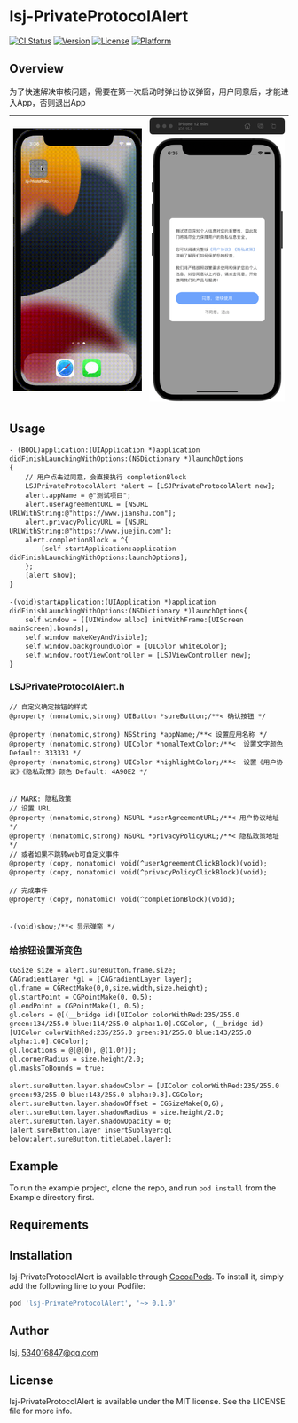 # lsj-PrivateProtocolAlert

[![CI Status](https://img.shields.io/travis/lsj/lsj-PrivateProtocolAlert.svg?style=flat)](https://travis-ci.org/lsj/lsj-PrivateProtocolAlert)
[![Version](https://img.shields.io/cocoapods/v/lsj-PrivateProtocolAlert.svg?style=flat)](https://cocoapods.org/pods/lsj-PrivateProtocolAlert)
[![License](https://img.shields.io/cocoapods/l/lsj-PrivateProtocolAlert.svg?style=flat)](https://cocoapods.org/pods/lsj-PrivateProtocolAlert)
[![Platform](https://img.shields.io/cocoapods/p/lsj-PrivateProtocolAlert.svg?style=flat)](https://cocoapods.org/pods/lsj-PrivateProtocolAlert)


## Overview

为了快速解决审核问题，需要在第一次启动时弹出协议弹窗，用户同意后，才能进入App，否则退出App



| ![image](assets/image.gif) | ![image](assets/image.png) |
|---|--:|

## Usage
```
- (BOOL)application:(UIApplication *)application didFinishLaunchingWithOptions:(NSDictionary *)launchOptions
{    
    // 用户点击过同意，会直接执行 completionBlock
    LSJPrivateProtocolAlert *alert = [LSJPrivateProtocolAlert new];
    alert.appName = @"测试项目";
    alert.userAgreementURL = [NSURL URLWithString:@"https://www.jianshu.com"];
    alert.privacyPolicyURL = [NSURL URLWithString:@"https://www.juejin.com"];
    alert.completionBlock = ^{
        [self startApplication:application didFinishLaunchingWithOptions:launchOptions];
    };
    [alert show];
}

-(void)startApplication:(UIApplication *)application didFinishLaunchingWithOptions:(NSDictionary *)launchOptions{
    self.window = [[UIWindow alloc] initWithFrame:[UIScreen mainScreen].bounds];
    self.window makeKeyAndVisible];
    self.window.backgroundColor = [UIColor whiteColor];
    self.window.rootViewController = [LSJViewController new];
}

```

### LSJPrivateProtocolAlert.h
```
// 自定义确定按钮的样式
@property (nonatomic,strong) UIButton *sureButton;/**< 确认按钮 */

@property (nonatomic,strong) NSString *appName;/**< 设置应用名称 */
@property (nonatomic,strong) UIColor *nomalTextColor;/**<  设置文字颜色 Default: 333333 */
@property (nonatomic,strong) UIColor *highlightColor;/**<  设置《用户协议》《隐私政策》颜色 Default: 4A90E2 */


// MARK: 隐私政策
// 设置 URL
@property (nonatomic,strong) NSURL *userAgreementURL;/**< 用户协议地址 */
@property (nonatomic,strong) NSURL *privacyPolicyURL;/**< 隐私政策地址 */
// 或者如果不跳转web可自定义事件
@property (copy, nonatomic) void(^userAgreementClickBlock)(void);
@property (copy, nonatomic) void(^privacyPolicyClickBlock)(void);

// 完成事件
@property (copy, nonatomic) void(^completionBlock)(void);


-(void)show;/**< 显示弹窗 */

```


### 给按钮设置渐变色
```
CGSize size = alert.sureButton.frame.size;
CAGradientLayer *gl = [CAGradientLayer layer];
gl.frame = CGRectMake(0,0,size.width,size.height);
gl.startPoint = CGPointMake(0, 0.5);
gl.endPoint = CGPointMake(1, 0.5);
gl.colors = @[(__bridge id)[UIColor colorWithRed:235/255.0 green:134/255.0 blue:114/255.0 alpha:1.0].CGColor, (__bridge id)[UIColor colorWithRed:235/255.0 green:91/255.0 blue:143/255.0 alpha:1.0].CGColor];
gl.locations = @[@(0), @(1.0f)];
gl.cornerRadius = size.height/2.0;
gl.masksToBounds = true;

alert.sureButton.layer.shadowColor = [UIColor colorWithRed:235/255.0 green:93/255.0 blue:143/255.0 alpha:0.3].CGColor;
alert.sureButton.layer.shadowOffset = CGSizeMake(0,6);
alert.sureButton.layer.shadowRadius = size.height/2.0;
alert.sureButton.layer.shadowOpacity = 0;
[alert.sureButton.layer insertSublayer:gl below:alert.sureButton.titleLabel.layer];

```

## Example

To run the example project, clone the repo, and run `pod install` from the Example directory first.

## Requirements

## Installation

lsj-PrivateProtocolAlert is available through [CocoaPods](https://cocoapods.org). To install
it, simply add the following line to your Podfile:

```ruby
pod 'lsj-PrivateProtocolAlert', '~> 0.1.0'
```

## Author

lsj, 534016847@qq.com

## License

lsj-PrivateProtocolAlert is available under the MIT license. See the LICENSE file for more info.

